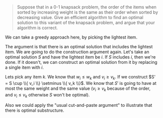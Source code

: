 > Suppose that in a 0-1 knapsack problem, the order of the items when sorted by
> increasing weight is the same as their order when sorted by decreasing value.
> Give an efficient algorithm to find an optimal solution to this variant of the
> knapsack problem, and argue that your algorithm is correct.

We can take a greedy approach here, by picking the lightest item.

The argument is that there is an optimal solution that includes the lightest
item. We are going to do the construction argument again. Let's take an optimal
solution $S$ and have the lightest item be $i$. If $S$ includes $i$, then we're
done. If it doesn't, we can construct an optimal solution from it by replacing a
single item with $i$.

Lets pick any item $k$. We know that $w_i \le w_k$ and $v_i \ge v_k$. If we
construct $S' = S \cup \\{ v_i \\} \setminus \\{ v_k \\}$. We know that $S'$ is
going to have at most the same weight and the same value ($v_i \ge v_k$ because
of the order, and $v_i \le v_k$ otherwise $S$ won't be optimal).

Also we could apply the "usual cut-and-paste argument" to illustrate that there
is optimal substructure.
